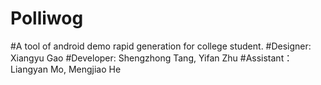 # Polliwog
#A tool of android demo rapid generation for college student.
#Designer: Xiangyu Gao
#Developer: Shengzhong Tang, Yifan Zhu
#Assistant：Liangyan Mo, Mengjiao He
